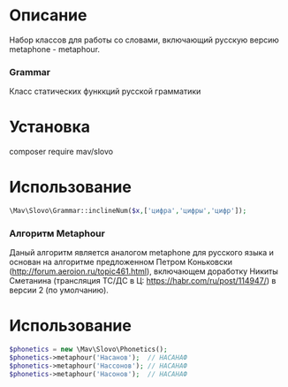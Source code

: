 Описание
========

Набор классов для работы со словами, включающий русскую версию metaphone - metaphour.

### Grammar

Класс статических функкций русской грамматики

Установка
=========

composer require mav/slovo

Использование
=============

```php
\Mav\Slovo\Grammar::inclineNum($x,['цифра','цифры','цифр']);
```


### Алгоритм Metaphour

Даный алгоритм является аналогом metaphone для русского языка и основан на алгоритме предложенном Петром Коньковски (http://forum.aeroion.ru/topic461.html), включающем доработку Никиты Сметанина (трансляция ТС/ДС в Ц: https://habr.com/ru/post/114947/) в версии 2 (по умолчанию).

Использование
=============

```php
$phonetics = new \Mav\Slovo\Phonetics();
$phonetics->metaphour('Насанов');  // НАСАНАФ
$phonetics->metaphour('Нассонов'); // НАСАНАФ
$phonetics->metaphour('Насонов');  // НАСАНАФ
```

